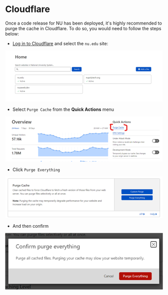 # Cloudflare

Once a code release for NU has been deployed, it's highly recommended to purge the cache in Cloudflare. To do so, you would need to follow the steps below:

- [Log in to Cloudflare](https://dash.cloudflare.com/login) and select the `nu.edu` site:

![CloudFlare](../_images/cloudflare-01.png)

- Select `Purge Cache` from the **Quick Actions** menu

![CloudFlare](../_images/cloudflare-02.png)

- Click `Purge Everything`

![CloudFlare](../_images/cloudflare-03.png)

- And then confirm

![CloudFlare](../_images/cloudflare-04.png)
